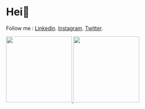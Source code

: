 # Hei🤪

Follow me :
[Linkedin](https://www.linkedin.com/in/riki-hikmianto-904391182/).
[Instagram]([https://www.linkedin.com/in/riki-hikmianto-904391182/](https://www.instagram.com/riky_hikz)).
[Twitter]([https://www.linkedin.com/in/riki-hikmianto-904391182/](https://twitter.com/riky_hikz)).

<p align="left">
<a href="https://github.com/RikiHikmianto">
  <img height="180em" src="https://github-readme-stats-eight-theta.vercel.app/api?username=RikiHikmianto&show_icons=true&theme=algolia&include_all_commits=true&count_private=true"/>
  <img height="180em" src="https://github-readme-stats-eight-theta.vercel.app/api/top-langs/?username=RikiHikmianto&layout=compact&langs_count=8&theme=algolia"/>
</a>
</p>

